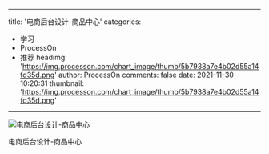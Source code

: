 
---
title: '电商后台设计-商品中心'
categories: 
 - 学习
 - ProcessOn
 - 推荐
headimg: 'https://img.processon.com/chart_image/thumb/5b7938a7e4b02d55a14fd35d.png'
author: ProcessOn
comments: false
date: 2021-11-30 10:20:31
thumbnail: 'https://img.processon.com/chart_image/thumb/5b7938a7e4b02d55a14fd35d.png'
---

<div>   
<img class="thumb" alt="电商后台设计-商品中心" src="https://img.processon.com/chart_image/thumb/5b7938a7e4b02d55a14fd35d.png" referrerpolicy="no-referrer">
<p>电商后台设计-商品中心</p>  
</div>
            